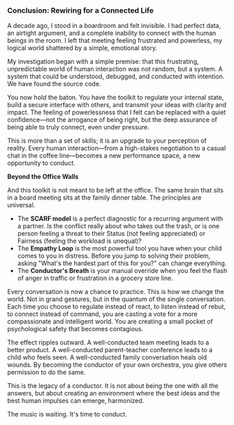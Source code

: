 ### **Conclusion: Rewiring for a Connected Life**

A decade ago, I stood in a boardroom and felt invisible. I had perfect data, an airtight argument, and a complete inability to connect with the human beings in the room. I left that meeting feeling frustrated and powerless, my logical world shattered by a simple, emotional story.

My investigation began with a simple premise: that this frustrating, unpredictable world of human interaction was not random, but a system. A system that could be understood, debugged, and conducted with intention. We have found the source code.

You now hold the baton. You have the toolkit to regulate your internal state, build a secure interface with others, and transmit your ideas with clarity and impact. The feeling of powerlessness that I felt can be replaced with a quiet confidence—not the arrogance of being right, but the deep assurance of being able to truly connect, even under pressure.

This is more than a set of skills; it is an upgrade to your perception of reality. Every human interaction—from a high-stakes negotiation to a casual chat in the coffee line—becomes a new performance space, a new opportunity to conduct.

**Beyond the Office Walls**

And this toolkit is not meant to be left at the office. The same brain that sits in a board meeting sits at the family dinner table. The principles are universal.
*   The **SCARF model** is a perfect diagnostic for a recurring argument with a partner. Is the conflict really about who takes out the trash, or is one person feeling a threat to their Status (not feeling appreciated) or Fairness (feeling the workload is unequal)?
*   The **Empathy Loop** is the most powerful tool you have when your child comes to you in distress. Before you jump to solving their problem, asking "What's the hardest part of this for you?" can change everything.
*   The **Conductor's Breath** is your manual override when you feel the flash of anger in traffic or frustration in a grocery store line.

Every conversation is now a chance to practice. This is how we change the world. Not in grand gestures, but in the quantum of the single conversation. Each time you choose to regulate instead of react, to listen instead of rebut, to connect instead of command, you are casting a vote for a more compassionate and intelligent world. You are creating a small pocket of psychological safety that becomes contagious.

The effect ripples outward. A well-conducted team meeting leads to a better product. A well-conducted parent-teacher conference leads to a child who feels seen. A well-conducted family conversation heals old wounds. By becoming the conductor of your own orchestra, you give others permission to do the same.

This is the legacy of a conductor. It is not about being the one with all the answers, but about creating an environment where the best ideas and the best human impulses can emerge, harmonized.

The music is waiting. It's time to conduct.
      